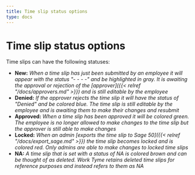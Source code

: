 ```yaml
---
title: Time slip status options
type: docs
---
```


# Time slip status options

Time slips can have the following statuses:

* **New:** _When a time slip has just been submitted by an employee it will appear with the status "- - - -" and be highlighted in gray. It is awaiting the approval or rejection of the [approver]({{< relref "/docs/approvers.md" >}}) and is still editable by the employee_
* **Denied:** _If the approver rejects the time slip it will have the status of "Denied" and be colored blue. The time slip is still editable by the employee and is awaiting them to make their changes and resubmit_
* **Approved:** _When a time slip has been approved it will be colored green. The employee is no longer allowed to make changes to the time slip but the approver is still able to make changes_
* **Locked:** _When an admin [exports the time slip to Sage 50]({{< relref "/docs/export_sage.md" >}}) the time slip becomes locked and is colored red. Only admins are able to make changes to locked time slips_
* **NA:** _A time slip that is set with a status of NA is colored brown and can be thought of as deleted. Work Tyme retains deleted time slips for reference purposes and instead refers to them as NA_